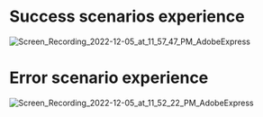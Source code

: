# Success scenarios experience

![Screen_Recording_2022-12-05_at_11_57_47_PM_AdobeExpress](https://user-images.githubusercontent.com/119913213/205819944-d09bce8d-9abb-4762-96a5-f76375e2b518.gif)

# Error scenario experience 

![Screen_Recording_2022-12-05_at_11_52_22_PM_AdobeExpress](https://user-images.githubusercontent.com/119913213/205819162-d0975e49-b841-4599-86b5-1f28fab50709.gif)
